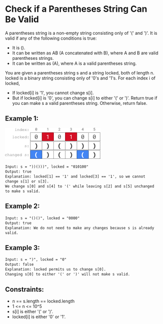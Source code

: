 # Check if a Parentheses String Can Be Valid

A parentheses string is a non-empty string consisting only of '(' and ')'. It is valid if any of the following conditions is true:

- It is ().
- It can be written as AB (A concatenated with B), where A and B are valid parentheses strings.
- It can be written as (A), where A is a valid parentheses string.

You are given a parentheses string s and a string locked, both of length n. locked is a binary string consisting only of '0's and '1's. For each index i of locked,

- If locked[i] is '1', you cannot change s[i].
- But if locked[i] is '0', you can change s[i] to either '(' or ')'.
  Return true if you can make s a valid parentheses string. Otherwise, return false.

## Example 1:

![Example 1](./images/ex1.png)

```
Input: s = "))()))", locked = "010100"
Output: true
Explanation: locked[1] == '1' and locked[3] == '1', so we cannot change s[1] or s[3].
We change s[0] and s[4] to '(' while leaving s[2] and s[5] unchanged to make s valid.
```

## Example 2:

```
Input: s = "()()", locked = "0000"
Output: true
Explanation: We do not need to make any changes because s is already valid.
```

## Example 3:

```
Input: s = ")", locked = "0"
Output: false
Explanation: locked permits us to change s[0].
Changing s[0] to either '(' or ')' will not make s valid.
```

## Constraints:

- n == s.length == locked.length
- 1 <= n <= 10^5
- s[i] is either '(' or ')'.
- locked[i] is either '0' or '1'.
